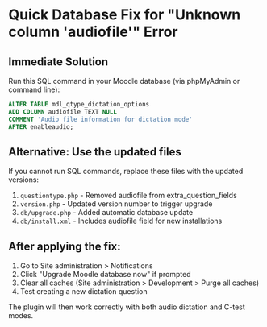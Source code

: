 # Quick Database Fix for "Unknown column 'audiofile'" Error

## Immediate Solution

Run this SQL command in your Moodle database (via phpMyAdmin or command line):

```sql
ALTER TABLE mdl_qtype_dictation_options 
ADD COLUMN audiofile TEXT NULL 
COMMENT 'Audio file information for dictation mode' 
AFTER enableaudio;
```

## Alternative: Use the updated files

If you cannot run SQL commands, replace these files with the updated versions:

1. `questiontype.php` - Removed audiofile from extra_question_fields
2. `version.php` - Updated version number to trigger upgrade
3. `db/upgrade.php` - Added automatic database update
4. `db/install.xml` - Includes audiofile field for new installations

## After applying the fix:

1. Go to Site administration > Notifications
2. Click "Upgrade Moodle database now" if prompted
3. Clear all caches (Site administration > Development > Purge all caches)
4. Test creating a new dictation question

The plugin will then work correctly with both audio dictation and C-test modes.